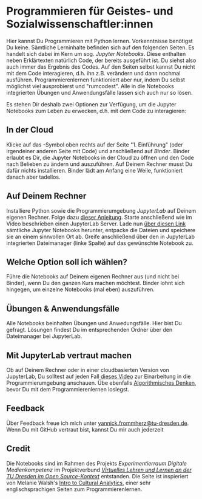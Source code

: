 # Programmieren für Geistes- und Sozialwissenschaftler:innen

Hier kannst Du Programmieren mit Python lernen. Vorkenntnisse benötigst Du keine. Sämtliche Lerninhalte befinden sich auf den folgenden Seiten. Es handelt sich dabei im Kern um sog. *Jupyter Notebooks*. Diese enthalten neben Erklärtexten natürlich Code, der bereits ausgeführt ist. Du siehst also auch immer das Ergebnis des Codes. Auf den Seiten selbst kannst Du nicht mit dem Code interagieren, d.h. ihn z.B. verändern und dann nochmal ausführen. Programmierenlernen funktioniert aber nur, indem Du selbst möglichst viel ausprobierst und "rumcodest". Alle in die Notebooks integrierten Übungen und Anwendungsfälle lassen sich auch nur so lösen. 

Es stehen Dir deshalb zwei Optionen zur Verfügung, um die Jupyter Notebooks zum Leben zu erwecken, d.h. mit dem Code zu interagieren:

## In der Cloud 

Klicke auf das <i class="fa fa-rocket" aria-hidden="true"></i>-Symbol oben rechts auf der Seite "1. Einführung" (oder irgendeiner anderen Seite mit Code) und anschließend auf *Binder*. Binder erlaubt es Dir, die Jupyter Notebooks in der Cloud zu öffnen und den Code nach Belieben zu ändern und auszuführen. Auf Deinem Rechner musst Du dafür nichts installieren. Binder lädt am Anfang eine Weile, funktioniert danach aber tadellos.

## Auf Deinem Rechner

Installiere Python sowie die Programmierumgebung *JupyterLab* auf Deinem eigenen Rechner. Folge dazu [dieser Anleitung](https://youtu.be/7kc7IjJ731g). Starte anschließend wie im Video beschrieben einen JupyterLab Server. Lade nun [über diesen Link](https://github.com/yannickfrommherz/exdimed-student/archive/refs/heads/main.zip) sämtliche Jupyter Notebooks herunter, entpacke die Dateien und speichere sie an einem sinnvollen Ort ab. Greife anschließend über den in JupyterLab integrierten Dateimanager (linke Spalte) auf das gewünschte Notebook zu. 

## Welche Option soll ich wählen?

Führe die Notebooks auf Deinem eigenen Rechner aus (und nicht bei Binder), wenn Du den ganzen Kurs machen möchtest. Binder lohnt sich hingegen, um einzelne Notebooks (mal eben) auszuführen.

## Übungen & Anwendungsfälle

Alle Notebooks beinhalten Übungen und Anwedungsfälle. Hier bist Du gefragt. Lösungen findest Du im entsprechenden Ordner über den Dateimanager bei JupyterLab.

## Mit JupyterLab vertraut machen

Ob auf Deinem Rechner oder in einer cloudbasierten Version von JupyterLab, Du solltest auf jeden Fall [dieses Video](https://youtu.be/89L5voKplA4) zur Einarbeitung in die Programmierumgebung anschauen. Übe ebenfalls [Algorithmisches Denken](https://youtu.be/L_qV6G1WKoQ), bevor Du mit dem Programmierenlernen loslegst.

## Feedback

Über Feedback freue ich mich unter yannick.frommherz@tu-dresden.de. Wenn Du mit GitHub vertraut bist, kannst Du mir auch jederzeit 

## Credit

Die Notebooks sind im Rahmen des Projekts *Experimentierraum Digitale Medienkompetenz* im Projektverbund [*Virtuelles Lehren und Lernen an der TU Dresden im Open Source-Kontext*](https://tu-dresden.de/gsw/virtuos) entstanden. Die Seite ist inspieriert von Melanie Walsh's [Intro to Cultural Analytics](https://melaniewalsh.github.io/Intro-Cultural-Analytics/How-To-Interact-With-This-Book.html), einer sehr englischsprachigen Seiten zum Programmierenlernen.


```python

```
